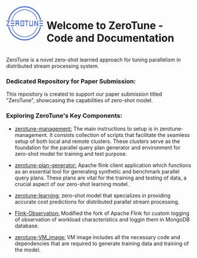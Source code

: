 <div style="overflow: hidden;">
    <img src="ZeroTune_logo.png" alt="ZeroTune Logo" width="100" height="100" style="float: left; margin-right: 10px;">
    <h1>Welcome to ZeroTune - Code and Documentation</h1>
</div>

ZeroTune is a novel zero-shot learned approach for tuning parallelism in distributed stream processing system.

<h3>Dedicated Repository for Paper Submission:</h3>

This repository is created to support our paper submission titled "ZeroTune", showcasing the capabilities of zero-shot model.

<h3> Exploring ZeroTune's Key Components:</h3>

- [zerotune-management:](https://github.com/zerotune/ZeroTune/tree/main/zerotune-management#readme) The main instructions to setup is in zerotune-management. It consists collection of scripts that facilitate the seamless setup of both local and remote clusters. These clusters serve as the foundation for the parallel query plan generator and environment for zero-shot model for training and test purpose.

- [zerotune-plan-generator:](https://github.com/zerotune/ZeroTune/tree/main/zerotune-plan-generation#readme) Apache flink client application which functions as an essential tool for generating synthetic and benchmark parallel query plans. These plans are vital for the training and testing of data, a crucial aspect of our zero-shot learning model.

- [zerotune-learning:](https://github.com/zerotune/ZeroTune/tree/main/zerotune-learning/flink_learning#readme) zero-shot model that specializes in providing accurate cost predictions for distributed parallel stream processing.

- [Flink-Observation:](https://github.com/zerotune/ZeroTune/tree/main/flink-observation#readme) Modified the fork of Apache Flink for custom logging of observation of workload characteristics and loggin them in MongoDB database.

- [zerotune-VM_image:](https://github.com/zerotune/virtualbox_image/blob/main/README.md) VM image includes all the necessary code and dependencies that are required to generate training data and training of the model. 
